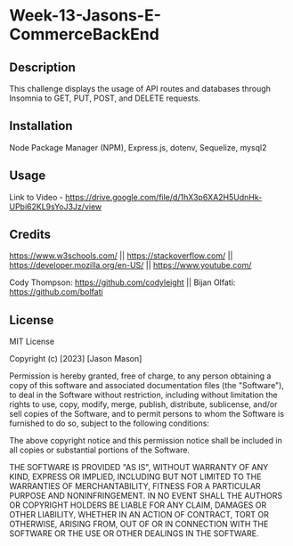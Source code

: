 # Week-13-Jasons-E-CommerceBackEnd

## Description

This challenge displays the usage of API routes and databases through Insomnia to GET, PUT, POST, and DELETE requests.

## Installation

Node Package Manager (NPM), Express.js, dotenv, Sequelize, mysql2

## Usage

Link to Video - https://drive.google.com/file/d/1hX3p6XA2H5UdnHk-UPbi62KL9sYoJ3Jz/view

## Credits

https://www.w3schools.com/ || 
https://stackoverflow.com/ || 
https://developer.mozilla.org/en-US/ || 
https://www.youtube.com/

Cody Thompson: https://github.com/codyleight ||
Bijan Olfati: https://github.com/bolfati

## License
MIT License

Copyright (c) [2023] [Jason Mason]

Permission is hereby granted, free of charge, to any person obtaining a copy of this software and associated documentation files (the "Software"), to deal in the Software without restriction, including without limitation the rights to use, copy, modify, merge, publish, distribute, sublicense, and/or sell copies of the Software, and to permit persons to whom the Software is furnished to do so, subject to the following conditions:

The above copyright notice and this permission notice shall be included in all copies or substantial portions of the Software.

THE SOFTWARE IS PROVIDED "AS IS", WITHOUT WARRANTY OF ANY KIND, EXPRESS OR IMPLIED, INCLUDING BUT NOT LIMITED TO THE WARRANTIES OF MERCHANTABILITY, FITNESS FOR A PARTICULAR PURPOSE AND NONINFRINGEMENT. IN NO EVENT SHALL THE AUTHORS OR COPYRIGHT HOLDERS BE LIABLE FOR ANY CLAIM, DAMAGES OR OTHER LIABILITY, WHETHER IN AN ACTION OF CONTRACT, TORT OR OTHERWISE, ARISING FROM, OUT OF OR IN CONNECTION WITH THE SOFTWARE OR THE USE OR OTHER DEALINGS IN THE SOFTWARE.

